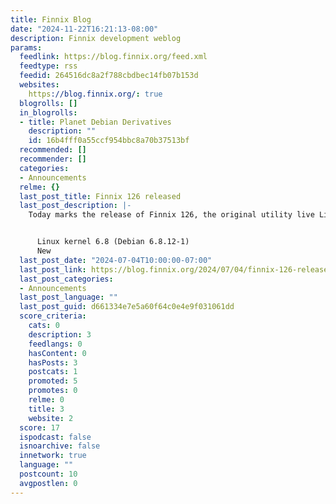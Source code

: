 ```yaml
---
title: Finnix Blog
date: "2024-11-22T16:21:13-08:00"
description: Finnix development weblog
params:
  feedlink: https://blog.finnix.org/feed.xml
  feedtype: rss
  feedid: 264516dc8a2f788cbdbec14fb07b153d
  websites:
    https://blog.finnix.org/: true
  blogrolls: []
  in_blogrolls:
  - title: Planet Debian Derivatives
    description: ""
    id: 16b4fff0a55ccf954bbc8a70b37513bf
  recommended: []
  recommender: []
  categories:
  - Announcements
  relme: {}
  last_post_title: Finnix 126 released
  last_post_description: |-
    Today marks the release of Finnix 126, the original utility live Linux distribution. Finnix 126 includes a number of fixes, new packages and new features:


      Linux kernel 6.8 (Debian 6.8.12-1)
      New
  last_post_date: "2024-07-04T10:00:00-07:00"
  last_post_link: https://blog.finnix.org/2024/07/04/finnix-126-released/
  last_post_categories:
  - Announcements
  last_post_language: ""
  last_post_guid: d661334e7e5a60f64c0e4e9f031061dd
  score_criteria:
    cats: 0
    description: 3
    feedlangs: 0
    hasContent: 0
    hasPosts: 3
    postcats: 1
    promoted: 5
    promotes: 0
    relme: 0
    title: 3
    website: 2
  score: 17
  ispodcast: false
  isnoarchive: false
  innetwork: true
  language: ""
  postcount: 10
  avgpostlen: 0
---
```

